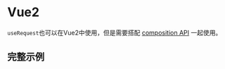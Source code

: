 # Vue2
`useRequest`也可以在Vue2中使用，但是需要搭配 [composition API](https://www.npmjs.com/package/@vue/composition-api) 一起使用。

## 完整示例
<demo src="../components/vue2.vue"></demo>
